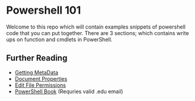 # Powershell 101

Welcome to this repo which will contain examples snippets of powershell code that you can put together.
There are 3 sections; which contains write ups on function and cmdlets in PowerShell.

## Further Reading

- [Getting MetaData](https://stackoverflow.com/questions/21420962/powershell-to-get-metadata-of-files)
- [Document Properties](https://docs.microsoft.com/en-us/windows/win32/properties/document-bumper)
- [Edit File Permissions](https://blogs.msdn.microsoft.com/johan/2008/10/01/powershell-editing-permissions-on-a-file-or-folder/)
- [PowerShell Book](https://learning.oreilly.com/library/view/windows-powershell-in/9781633430297/kindle_split_011.html) (Requries valid .edu email)
